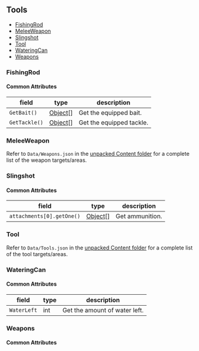 ## Tools

* [FishingRod](#fishingrod)
* [MeleeWeapon](#meleeweapon)
* [Slingshot](#slingshot)
* [Tool](#tool)
* [WateringCan](#wateringcan)
* [Weapons](#weapons)

### FishingRod

#### Common Attributes

| field         | type                            | description              |
|---------------|---------------------------------|--------------------------|
| `GetBait()`   | [Object](./PatchItems#object)[] | Get the equipped bait.   |
| `GetTackle()` | [Object](./PatchItems#object)[] | Get the equipped tackle. |

### MeleeWeapon

Refer to `Data/Weapons.json` in
the [unpacked Content folder](https://stardewvalleywiki.com/Modding:Editing_XNB_files#Unpack_game_files)
for a complete list of the weapon targets/areas.

### Slingshot

#### Common Attributes

| field                     | type                            | description     |
|---------------------------|---------------------------------|-----------------|
| `attachments[0].getOne()` | [Object](./PatchItems#object)[] | Get ammunition. |

### Tool

Refer to `Data/Tools.json` in
the [unpacked Content folder](https://stardewvalleywiki.com/Modding:Editing_XNB_files#Unpack_game_files)
for a complete list of the tool targets/areas.

### WateringCan

#### Common Attributes

| field       | type | description                   |
|-------------|------|-------------------------------|
| `WaterLeft` | int  | Get the amount of water left. |

### Weapons

#### Common Attributes